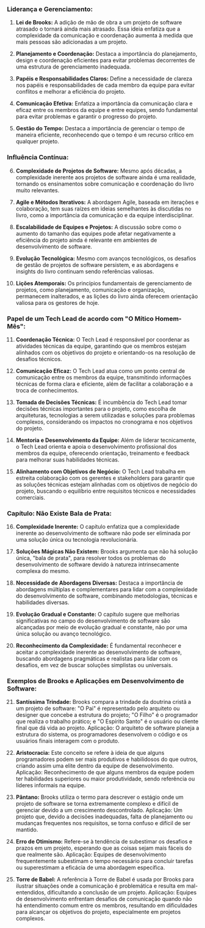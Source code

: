 ### Liderança e Gerenciamento:

1. **Lei de Brooks:** A adição de mão de obra a um projeto de software atrasado o tornará ainda mais atrasado. Essa ideia enfatiza que a complexidade da comunicação e coordenação aumenta à medida que mais pessoas são adicionadas a um projeto.

2. **Planejamento e Coordenação:** Destaca a importância do planejamento, design e coordenação eficientes para evitar problemas decorrentes de uma estrutura de gerenciamento inadequada.

3. **Papéis e Responsabilidades Claros:** Define a necessidade de clareza nos papéis e responsabilidades de cada membro da equipe para evitar conflitos e melhorar a eficiência do projeto.

4. **Comunicação Efetiva:** Enfatiza a importância da comunicação clara e eficaz entre os membros da equipe e entre equipes, sendo fundamental para evitar problemas e garantir o progresso do projeto.

5. **Gestão do Tempo:** Destaca a importância de gerenciar o tempo de maneira eficiente, reconhecendo que o tempo é um recurso crítico em qualquer projeto.

### Influência Contínua:

6. **Complexidade de Projetos de Software:** Mesmo após décadas, a complexidade inerente aos projetos de software ainda é uma realidade, tornando os ensinamentos sobre comunicação e coordenação do livro muito relevantes.

7. **Agile e Métodos Iterativos:** A abordagem Agile, baseada em iterações e colaboração, tem suas raízes em ideias semelhantes às discutidas no livro, como a importância da comunicação e da equipe interdisciplinar.

8. **Escalabilidade de Equipes e Projetos:** A discussão sobre como o aumento do tamanho das equipes pode afetar negativamente a eficiência do projeto ainda é relevante em ambientes de desenvolvimento de software.

9. **Evolução Tecnológica:** Mesmo com avanços tecnológicos, os desafios de gestão de projetos de software persistem, e as abordagens e insights do livro continuam sendo referências valiosas.

10. **Lições Atemporais:** Os princípios fundamentais de gerenciamento de projetos, como planejamento, comunicação e organização, permanecem inalterados, e as lições do livro ainda oferecem orientação valiosa para os gestores de hoje.

### Papel de um Tech Lead de acordo com "O Mítico Homem-Mês":

11. **Coordenação Técnica:** O Tech Lead é responsável por coordenar as atividades técnicas da equipe, garantindo que os membros estejam alinhados com os objetivos do projeto e orientando-os na resolução de desafios técnicos.

12. **Comunicação Eficaz:** O Tech Lead atua como um ponto central de comunicação entre os membros da equipe, transmitindo informações técnicas de forma clara e eficiente, além de facilitar a colaboração e a troca de conhecimentos.

13. **Tomada de Decisões Técnicas:** É incumbência do Tech Lead tomar decisões técnicas importantes para o projeto, como escolha de arquiteturas, tecnologias a serem utilizadas e soluções para problemas complexos, considerando os impactos no cronograma e nos objetivos do projeto.

14. **Mentoria e Desenvolvimento da Equipe:** Além de liderar tecnicamente, o Tech Lead orienta e apoia o desenvolvimento profissional dos membros da equipe, oferecendo orientação, treinamento e feedback para melhorar suas habilidades técnicas.

15. **Alinhamento com Objetivos de Negócio:** O Tech Lead trabalha em estreita colaboração com os gerentes e stakeholders para garantir que as soluções técnicas estejam alinhadas com os objetivos de negócio do projeto, buscando o equilíbrio entre requisitos técnicos e necessidades comerciais.

### Capítulo: Não Existe Bala de Prata:

16. **Complexidade Inerente:** O capítulo enfatiza que a complexidade inerente ao desenvolvimento de software não pode ser eliminada por uma solução única ou tecnologia revolucionária.

17. **Soluções Mágicas Não Existem:** Brooks argumenta que não há solução única, "bala de prata", para resolver todos os problemas do desenvolvimento de software devido à natureza intrinsecamente complexa do mesmo.

18. **Necessidade de Abordagens Diversas:** Destaca a importância de abordagens múltiplas e complementares para lidar com a complexidade do desenvolvimento de software, combinando metodologias, técnicas e habilidades diversas.

19. **Evolução Gradual e Constante:** O capítulo sugere que melhorias significativas no campo do desenvolvimento de software são alcançadas por meio de evolução gradual e constante, não por uma única solução ou avanço tecnológico.

20. **Reconhecimento da Complexidade:** É fundamental reconhecer e aceitar a complexidade inerente ao desenvolvimento de software, buscando abordagens pragmáticas e realistas para lidar com os desafios, em vez de buscar soluções simplistas ou universais.

### Exemplos de Brooks e Aplicações em Desenvolvimento de Software:

21. **Santíssima Trindade:** Brooks compara a trindade da doutrina cristã a um projeto de software: "O Pai" é representado pelo arquiteto ou designer que concebe a estrutura do projeto; "O Filho" é o programador que realiza o trabalho prático; e "O Espírito Santo" é o usuário ou cliente final que dá vida ao projeto. Aplicação: O arquiteto de software planeja a estrutura do sistema, os programadores desenvolvem o código e os usuários finais interagem com o produto.

22. **Aristocracia:** Este conceito se refere à ideia de que alguns programadores podem ser mais produtivos e habilidosos do que outros, criando assim uma elite dentro da equipe de desenvolvimento. Aplicação: Reconhecimento de que alguns membros da equipe podem ter habilidades superiores ou maior produtividade, sendo referência ou líderes informais na equipe.

23. **Pântano:** Brooks utiliza o termo para descrever o estágio onde um projeto de software se torna extremamente complexo e difícil de gerenciar devido a um crescimento descontrolado. Aplicação: Um projeto que, devido a decisões inadequadas, falta de planejamento ou mudanças frequentes nos requisitos, se torna confuso e difícil de ser mantido.

24. **Erro de Otimismo:** Refere-se à tendência de subestimar os desafios e prazos em um projeto, esperando que as coisas sejam mais fáceis do que realmente são. Aplicação: Equipes de desenvolvimento frequentemente subestimam o tempo necessário para concluir tarefas ou superestimam a eficácia de uma abordagem específica.

25. **Torre de Babel:** A referência à Torre de Babel é usada por Brooks para ilustrar situações onde a comunicação é problemática e resulta em mal-entendidos, dificultando a conclusão de um projeto. Aplicação: Equipes de desenvolvimento enfrentam desafios de comunicação quando não há entendimento comum entre os membros, resultando em dificuldades para alcançar os objetivos do projeto, especialmente em projetos complexos.

